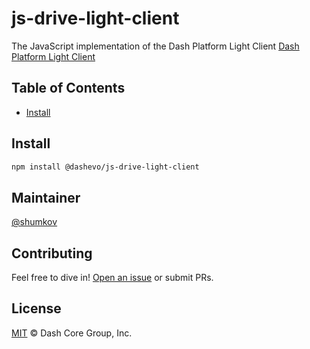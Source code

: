 # js-drive-light-client

The JavaScript implementation of the Dash Platform Light Client [Dash Platform Light Client](https://dashplatform.readme.io/docs)

## Table of Contents

- [Install](#install)

## Install

```sh
npm install @dashevo/js-drive-light-client
```

## Maintainer

[@shumkov](https://github.com/shumkov)

## Contributing

Feel free to dive in! [Open an issue](https://github.com/dashevo/js-dpp/issues/new) or submit PRs.

## License

[MIT](LICENSE) &copy; Dash Core Group, Inc.
